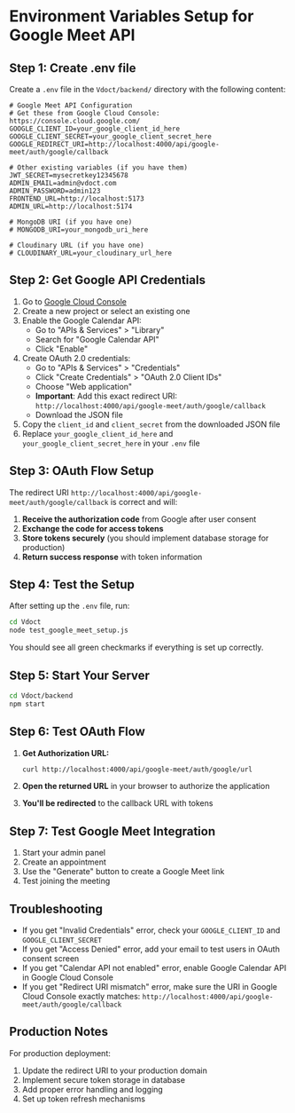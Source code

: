 # Environment Variables Setup for Google Meet API

## Step 1: Create .env file

Create a `.env` file in the `Vdoct/backend/` directory with the following content:

```env
# Google Meet API Configuration
# Get these from Google Cloud Console: https://console.cloud.google.com/
GOOGLE_CLIENT_ID=your_google_client_id_here
GOOGLE_CLIENT_SECRET=your_google_client_secret_here
GOOGLE_REDIRECT_URI=http://localhost:4000/api/google-meet/auth/google/callback

# Other existing variables (if you have them)
JWT_SECRET=mysecretkey12345678
ADMIN_EMAIL=admin@vdoct.com
ADMIN_PASSWORD=admin123
FRONTEND_URL=http://localhost:5173
ADMIN_URL=http://localhost:5174

# MongoDB URI (if you have one)
# MONGODB_URI=your_mongodb_uri_here

# Cloudinary URL (if you have one)
# CLOUDINARY_URL=your_cloudinary_url_here
```

## Step 2: Get Google API Credentials

1. Go to [Google Cloud Console](https://console.cloud.google.com/)
2. Create a new project or select an existing one
3. Enable the Google Calendar API:
   - Go to "APIs & Services" > "Library"
   - Search for "Google Calendar API"
   - Click "Enable"
4. Create OAuth 2.0 credentials:
   - Go to "APIs & Services" > "Credentials"
   - Click "Create Credentials" > "OAuth 2.0 Client IDs"
   - Choose "Web application"
   - **Important**: Add this exact redirect URI: `http://localhost:4000/api/google-meet/auth/google/callback`
   - Download the JSON file
5. Copy the `client_id` and `client_secret` from the downloaded JSON file
6. Replace `your_google_client_id_here` and `your_google_client_secret_here` in your `.env` file

## Step 3: OAuth Flow Setup

The redirect URI `http://localhost:4000/api/google-meet/auth/google/callback` is correct and will:

1. **Receive the authorization code** from Google after user consent
2. **Exchange the code for access tokens** 
3. **Store tokens securely** (you should implement database storage for production)
4. **Return success response** with token information

## Step 4: Test the Setup

After setting up the `.env` file, run:

```bash
cd Vdoct
node test_google_meet_setup.js
```

You should see all green checkmarks if everything is set up correctly.

## Step 5: Start Your Server

```bash
cd Vdoct/backend
npm start
```

## Step 6: Test OAuth Flow

1. **Get Authorization URL:**
   ```bash
   curl http://localhost:4000/api/google-meet/auth/google/url
   ```

2. **Open the returned URL** in your browser to authorize the application

3. **You'll be redirected** to the callback URL with tokens

## Step 7: Test Google Meet Integration

1. Start your admin panel
2. Create an appointment
3. Use the "Generate" button to create a Google Meet link
4. Test joining the meeting

## Troubleshooting

- If you get "Invalid Credentials" error, check your `GOOGLE_CLIENT_ID` and `GOOGLE_CLIENT_SECRET`
- If you get "Access Denied" error, add your email to test users in OAuth consent screen
- If you get "Calendar API not enabled" error, enable Google Calendar API in Google Cloud Console
- If you get "Redirect URI mismatch" error, make sure the URI in Google Cloud Console exactly matches: `http://localhost:4000/api/google-meet/auth/google/callback`

## Production Notes

For production deployment:
1. Update the redirect URI to your production domain
2. Implement secure token storage in database
3. Add proper error handling and logging
4. Set up token refresh mechanisms 